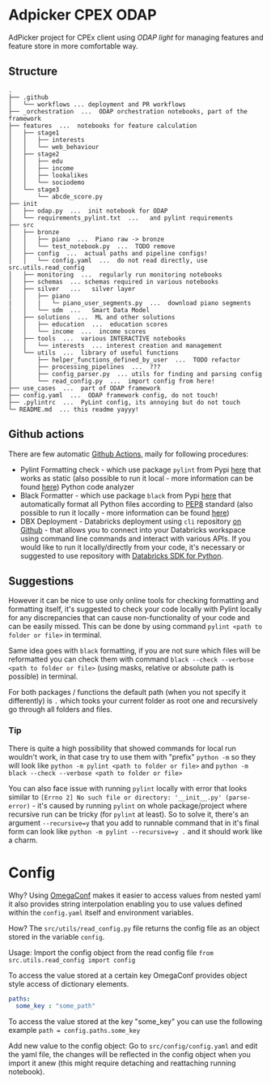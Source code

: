 # Adpicker CPEX  ODAP
AdPicker project for CPEx client using _ODAP light_ for managing features and feature store in more comfortable way.

## Structure

```
.
├── .github
│   └── workflows ... deployment and PR workflows
├── _orchestration  ...  ODAP orchestration notebooks, part of the framework
├── features  ...  notebooks for feature calculation
│   ├── stage1
│   │   ├── interests
│   │   └── web_behaviour
│   ├── stage2
│   │   ├── edu
│   │   ├── income
│   │   ├── lookalikes
│   │   └── sociodemo
│   └── stage3
│       └── abcde_score.py
├── init  
│   ├── odap.py  ...  init notebook for ODAP
│   └── requirements_pylint.txt  ...   and pylint requirements
├── src
│   ├── bronze
│   │   ├── piano  ...  Piano raw -> bronze
│   │   └── test_notebook.py  ...  TODO remove
│   ├── config  ...  actual paths and pipeline configs!
│   │   └── config.yaml  ...  do not read directly, use src.utils.read_config
│   ├── monitoring  ...  regularly run monitoring notebooks
│   ├── schemas  ... schemas required in various notebooks
│   ├── silver   ...   silver layer
│   │   ├── piano
|   │   |   └─ piano_user_segments.py  ...  download piano segments
│   │   └── sdm  ...   Smart Data Model
│   ├── solutions  ...  ML and other solutions
│   │   ├── education  ...  education scores
│   │   └── income  ...  income scores
│   ├── tools  ...  various INTERACTIVE notebooks
│   │   └── interests  ... interest creation and management
│   └── utils  ...  library of useful functions
│       ├── helper_functions_defined_by_user  ...  TODO refactor
│       ├── processing_pipelines  ...  ???
│       ├── config_parser.py  ... utils for finding and parsing config
│       └── read_config.py  ...  import config from here!
├── use_cases  ...  part of ODAP framework
├── config.yaml  ...  ODAP framework config, do not touch!
├── .pylintrc  ...  PyLint config, its annoying but do not touch
└─ README.md  ... this readme yayyy!
```

## Github actions
There are few automatic [Github Actions](https://github.com/DataSentics/adpicker-cpex-odap/actions), maily for following procedures:
- Pylint Formatting check - which use package `pylint` from Pypi [here](https://pypi.org/project/pylint/) that works as static (also possible to run
it local - more information can be found [here](https://pylint.readthedocs.io/en/latest/user_guide/installation/index.html)) Python code analyzer
- Black Formatter - which use package `black` from Pypi [here](https://pypi.org/project/black/) that automatically format all Python
files according to [PEP8](https://realpython.com/python-pep8/) standard (also possible to run it locally - more information can be found [here](https://black.readthedocs.io/en/stable/getting_started.html))
- DBX Deployment - Databricks deployment using `cli` repository [on Github](https://github.com/databricks/cli) - that allows you to connect
into your Databricks workspace using command line commands and interact with various APIs. If you would like to run it locally/directly from your code, it's necessary or suggested to use repository with [Databricks SDK for Python](https://github.com/databricks/databricks-sdk-py).

## Suggestions
However it can be nice to use only online tools for checking formatting and formatting itself, it's suggested to check your code locally with Pylint locally for any discrepancies that can cause 
non-functionality of your code and can be easily missed. This can be done by using command `pylint <path to folder or file>` in terminal.

Same idea goes with `black` formatting, if you are not sure which files will be reformatted you can check them with command `black --check --verbose <path to folder or file>` (using masks, relative or absolute path is possible) in terminal.

For both packages / functions the default path (when you not specify it differently) is `.` which tooks your current folder as root one and recursively go through all folders and files.

### Tip
There is quite a high possibility that showed commands for local run  wouldn't work, in that case try to use them with "prefix" `python -m` so they will look like `python -m pylint <path to folder or file>` and `python -m black --check --verbose <path to folder or file>`

You can also face issue with running `pylint` locally with error that looks similar to `[Errno 2] No such file or directory: '__init__.py' (parse-error)` - it's caused by running `pylint` on whole package/project where recursive run can be tricky (for `pylint` at least). So to solve it, there's an argument `--recursive=y` that you add to runnable command that in it's final form can look like `python -m pylint --recursive=y .` and it should work like a charm.

# Config
Why? 
Using [OmegaConf](https://omegaconf.readthedocs.io/en/latest/index.html) makes it easier to access values from nested yaml it also provides string interpolation enabling you to use
values defined within the `config.yaml` itself and environment variables.

How?
The `src/utils/read_config.py` file returns the config file as an object 
stored in the variable `config`.

Usage:
Import the config object from the read config file
`from src.utils.read_config import config`

To access the value stored at a certain key OmegaConf provides object 
style access of dictionary elements.
```yaml
paths:
  some_key : "some_path"
```

To access the value stored at the key "some_key" you can use the following example
`path = config.paths.some_key` 

Add new value to the config object:
Go to `src/config/config.yaml` and edit the yaml file, the changes will be reflected in
the config object when you import it anew (this might require detaching and reattaching running notebook).